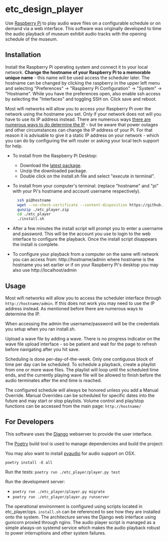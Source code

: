# etc_design_player

Use [Raspberry Pi](https://www.raspberrypi.com/) to play audio wave files on a 
configurable schedule or on demand via a web interface. This software was 
originally developed to time the audio playback of museum exhibit audio tracks
with the opening schedule of the museum.


## Installation

Install the Raspberry Pi operating system and connect it to your local network.
**Change the hostname of your Raspberry Pi to a memorable unique name** - this name
will be used access the scheduler later. The hostname can be changed by clicking
the raspberry in the upper left menu and selecting "Preferences" -> 
"Raspberry Pi Configuration" -> "System" -> "Hostname". While you have the 
preferences open, also enable ssh access by selecting the "Interfaces"
and toggling SSH on. Click save and reboot.

Most wifi networks will allow you to access your Raspberry Pi over the network
using the hostname you set. Only if your network does not will you have to use
its IP address instead. There are numerous ways 
[there are numerous ways to do determine the IP](https://letmegooglethat.com/?q=How+do+I+determine+my+Raspberry+PI%27s+IP+address%3F) - 
but be aware that power outages and other circumstances can change the IP 
address of your Pi. For that reason it is advisable to give it a static IP 
address on your network - which you can do by configuring the wifi router or 
asking your local tech support for help.

 - To install from the Raspberry Pi Desktop:
    * Download the [latest package](https://github.com/bckohan/etc_design_player/raw/main/etc_player.zip).
    * Unzip the downloaded package.
    * Double click on the install.sh file and select "execute in terminal".
 - To install from your computer's terminal: (replace "hostname" and "pi" with 
   your Pi's hostname and account username respectively). 

    ```bash
      ssh pi@hostname
      wget --no-check-certificate --content-disposition https://github.com/bckohan/etc_design_player/raw/main/etc_player.zip
      gunzip ./etc_player.zip
      cd ./etc_player
      ./install.sh
    ```

 - After a few minutes the install script will prompt you to enter a username
   and password. This will be the account you use to login to the web interface
   to configure the playback. Once the install script disappears the install
   is complete.
 - To configure your playback from a computer on the same wifi network you can
   access from: http://hostname/admin where hostname is the hostname you set
   earlier or if on your Raspberry Pi's desktop you may also use
   http://localhost/admin

## Usage

Most wifi networks will allow you to access the scheduler interface through
`http://hostname/admin`. If this does not work you may need to use the IP
address instead. As mentioned before there are numerous ways to determine the
IP.

When accessing the admin the username/password will be the credentials you 
setup when you ran install.sh.

Upload a wave file by adding a wave. There is no progress indicator on the wave
file upload interface - so be patient and wait for the page to refresh before 
navigating after you hit save.

Scheduling is done per-day-of-the-week. Only one contiguous block of time per
day can be scheduled. To schedule a playback, create a playlist from one or
more wave files. The playlist will loop until the scheduled time ends, and the
currently playing wave file will be allowed to finish before the audio
terminates after the end time is reached.

The configured schedule will always be honored unless you add a Manual Override.
Manual Overrides can be scheduled for specific dates into the future and may
start or stop playlists. Volume control and play/stop functions can be accessed
from the main page: `http://hostname/`

## For Developers

This software uses the [Django](https://www.djangoproject.com/) webserver to 
provide the user interface.

The [Poetry](https://python-poetry.org/) build tool is used to manage 
dependencies and build the project:

You may also want to install [pyaudio](https://pypi.org/project/PyAudio/) for 
audio support on OSX.

`poetry install -E all`

Run the tests:
`poetry run ./etc_player/player.py test`

Run the development server:
   * `poetry run ./etc_player/player.py migrate`
   * `poetry run ./etc_player/player.py runserver`

The operational environment is configured using scripts located in 
etc_player/ops. ``install.sh`` can be referenced to see how they are installed 
onto the system. The architecture serves the Django web interface using 
gunicorn proxied through nginx. The audio player script is managed as a simple 
always-on systemd service which makes the audio playback robust to power 
interruptions and other system failures.
